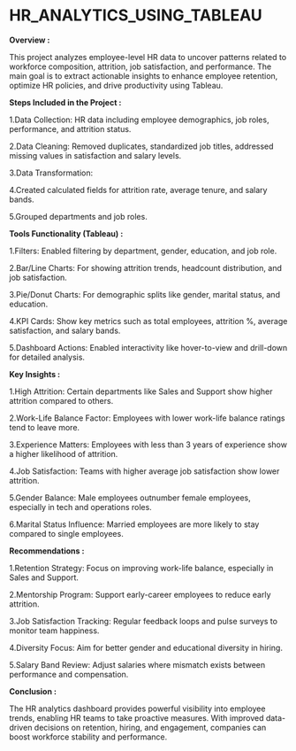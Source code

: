 # HR_ANALYTICS_USING_TABLEAU
****Overview :****

This project analyzes employee-level HR data to uncover patterns related to workforce composition, attrition, job satisfaction,
and performance. The main goal is to extract actionable insights to enhance employee retention, optimize HR policies, and drive productivity using Tableau.

****Steps Included in the Project :****

1.Data Collection: HR data including employee demographics, job roles, performance, and attrition status.

2.Data Cleaning: Removed duplicates, standardized job titles, addressed missing values in satisfaction and salary levels.

3.Data Transformation:

4.Created calculated fields for attrition rate, average tenure, and salary bands.

5.Grouped departments and job roles.

****Tools Functionality (Tableau) :****

1.Filters: Enabled filtering by department, gender, education, and job role.

2.Bar/Line Charts: For showing attrition trends, headcount distribution, and job satisfaction.

3.Pie/Donut Charts: For demographic splits like gender, marital status, and education.

4.KPI Cards: Show key metrics such as total employees, attrition %, average satisfaction, and salary bands.

5.Dashboard Actions: Enabled interactivity like hover-to-view and drill-down for detailed analysis.

****Key Insights :****

1.High Attrition: Certain departments like Sales and Support show higher attrition compared to others.

2.Work-Life Balance Factor: Employees with lower work-life balance ratings tend to leave more.

3.Experience Matters: Employees with less than 3 years of experience show a higher likelihood of attrition.

4.Job Satisfaction: Teams with higher average job satisfaction show lower attrition.

5.Gender Balance: Male employees outnumber female employees, especially in tech and operations roles.

6.Marital Status Influence: Married employees are more likely to stay compared to single employees.

****Recommendations :****

1.Retention Strategy: Focus on improving work-life balance, especially in Sales and Support.

2.Mentorship Program: Support early-career employees to reduce early attrition.

3.Job Satisfaction Tracking: Regular feedback loops and pulse surveys to monitor team happiness.

4.Diversity Focus: Aim for better gender and educational diversity in hiring.

5.Salary Band Review: Adjust salaries where mismatch exists between performance and compensation.

****Conclusion :****

The HR analytics dashboard provides powerful visibility into employee trends, enabling HR teams to take proactive measures. 
With improved data-driven decisions on retention, hiring, and engagement, companies can boost workforce stability and performance.
